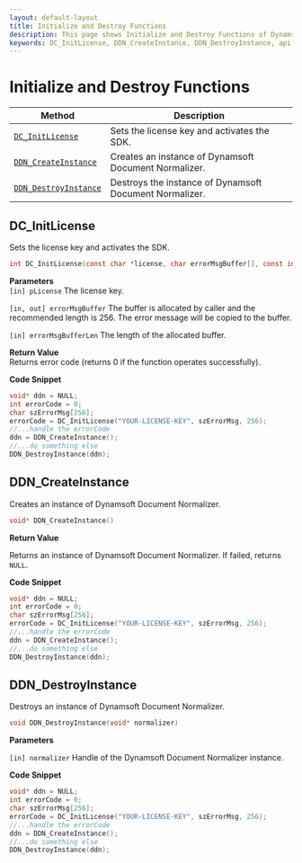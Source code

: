 ```yaml
---
layout: default-layout
title: Initialize and Destroy Functions
description: This page shows Initialize and Destroy Functions of Dynamsoft Document Normalizer SDK C Edition.
keywords: DC_InitLicense, DDN_CreateInstance, DDN_DestroyInstance, api reference, c
---
```


# Initialize and Destroy Functions

| Method               | Description |
|----------------------|-------------|
| [`DC_InitLicense`](#dc_initlicense) | Sets the license key and activates the SDK. |
| [`DDN_CreateInstance`](#ddn_createinstance) | Creates an instance of Dynamsoft Document Normalizer. |
| [`DDN_DestroyInstance`](#ddn_destroyinstance) | Destroys the instance of Dynamsoft Document Normalizer. |

## DC_InitLicense

Sets the license key and activates the SDK.

```c
int DC_InitLicense(const char *license, char errorMsgBuffer[], const int errorMsgBufferLen) 
```

**Parameters**  
`[in] pLicense` The license key.

`[in, out] errorMsgBuffer` The buffer is allocated by caller and the recommended length is 256. The error message will be copied to the buffer.

`[in] errorMsgBufferLen` The length of the allocated buffer.

**Return Value**  
Returns error code (returns 0 if the function operates successfully).

**Code Snippet**

```c
void* ddn = NULL;
int errorCode = 0;
char szErrorMsg[256];
errorCode = DC_InitLicense("YOUR-LICENSE-KEY", szErrorMsg, 256);
//...handle the errorCode
ddn = DDN_CreateInstance();
//...do something else
DDN_DestroyInstance(ddn);
```

## DDN_CreateInstance

Creates an instance of Dynamsoft Document Normalizer.

```c
void* DDN_CreateInstance()
```

**Return Value**

Returns an instance of Dynamsoft Document Normalizer. If failed, returns `NULL`.

**Code Snippet**

```c
void* ddn = NULL;
int errorCode = 0;
char szErrorMsg[256];
errorCode = DC_InitLicense("YOUR-LICENSE-KEY", szErrorMsg, 256);
//...handle the errorCode
ddn = DDN_CreateInstance();
//...do something else
DDN_DestroyInstance(ddn);
```

## DDN_DestroyInstance

Destroys an instance of Dynamsoft Document Normalizer.

```c
void DDN_DestroyInstance(void* normalizer)
```

**Parameters**

`[in] normalizer` Handle of the Dynamsoft Document Normalizer instance.

**Code Snippet**

```c
void* ddn = NULL;
int errorCode = 0;
char szErrorMsg[256];
errorCode = DC_InitLicense("YOUR-LICENSE-KEY", szErrorMsg, 256);
//...handle the errorCode
ddn = DDN_CreateInstance();
//...do something else
DDN_DestroyInstance(ddn);
```
